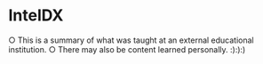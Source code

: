 # IntelDX
○ This is a summary of what was taught at an external educational institution. 
○ There may also be content learned personally. :):):)
